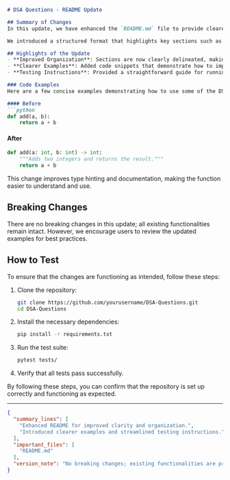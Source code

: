 ```markdown
# DSA Questions - README Update

## Summary of Changes
In this update, we have enhanced the `README.md` file to provide clearer instructions and better organization for users navigating the DSA Questions repository. The primary goal of these changes is to improve accessibility to essential information about data structures and algorithms (DSA) problems, as well as to streamline the onboarding process for new contributors and users.

We introduced a structured format that highlights key sections such as project highlights, usage examples, and testing instructions. This restructuring aims to facilitate a more intuitive understanding of the repository's purpose and how to effectively utilize the resources available within.

## Highlights of the Update
- **Improved Organization**: Sections are now clearly delineated, making it easier to find specific information.
- **Clearer Examples**: Added code snippets that demonstrate how to implement various data structures and algorithms.
- **Testing Instructions**: Provided a straightforward guide for running tests, ensuring that users can easily verify their implementations.

### Code Examples
Here are a few concise examples demonstrating how to use some of the DSA functions:

#### Before
```python
def add(a, b):
    return a + b
```

#### After
```python
def add(a: int, b: int) -> int:
    """Adds two integers and returns the result."""
    return a + b
```

This change improves type hinting and documentation, making the function easier to understand and use.

## Breaking Changes
There are no breaking changes in this update; all existing functionalities remain intact. However, we encourage users to review the updated examples for best practices.

## How to Test
To ensure that the changes are functioning as intended, follow these steps:

1. Clone the repository:
   ```bash
   git clone https://github.com/yourusername/DSA-Questions.git
   cd DSA-Questions
   ```

2. Install the necessary dependencies:
   ```bash
   pip install -r requirements.txt
   ```

3. Run the test suite:
   ```bash
   pytest tests/
   ```

4. Verify that all tests pass successfully.

By following these steps, you can confirm that the repository is set up correctly and functioning as expected.

---

```json
{
  "summary_lines": [
    "Enhanced README for improved clarity and organization.",
    "Introduced clearer examples and streamlined testing instructions."
  ],
  "important_files": [
    "README.md"
  ],
  "version_note": "No breaking changes; existing functionalities are preserved."
}
```
```